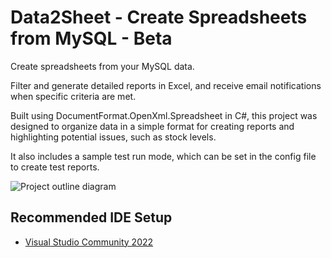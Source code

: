 # Data2Sheet - Create Spreadsheets from MySQL - Beta
Create spreadsheets from your MySQL data.

Filter and generate detailed reports in Excel, and receive email notifications when specific criteria are met. 

Built using DocumentFormat.OpenXml.Spreadsheet in C#, this project was designed to organize data in a simple format for creating reports and highlighting potential issues, such as stock levels. 

It also includes a sample test run mode, which can be set in the config file to create test reports.

![Project outline diagram](https://saharahex.uk/wp-content/uploads/2025/03/data2sheet.png)

## Recommended IDE Setup

- [Visual Studio Community 2022](https://visualstudio.microsoft.com/vs/community/) 
